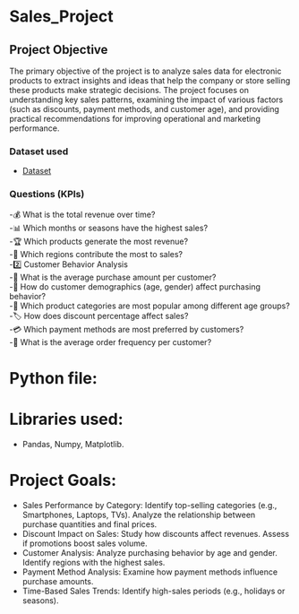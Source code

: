 # Sales_Project
## Project Objective

The primary objective of the project is to analyze sales data for electronic products to extract insights and ideas that help the company or store selling these products make strategic decisions. The project focuses on understanding key sales patterns, examining the impact of various factors (such as discounts, payment methods, and customer age), and providing practical recommendations for improving operational and marketing performance.


### Dataset used
- <a href="https://github.com/DohaNasr115/Sales_Project/blob/main/sales_data.csv">Dataset</a>
### Questions (KPIs)
-💰 What is the total revenue over time?  
-📊 Which months or seasons have the highest sales?  
-🏆 Which products generate the most revenue?  
-📍 Which regions contribute the most to sales?  
-2️⃣ Customer Behavior Analysis  
-🛒 What is the average purchase amount per customer?   
-👤 How do customer demographics (age, gender) affect purchasing behavior?   
-🎯 Which product categories are most popular among different age groups?  
-🏷️ How does discount percentage affect sales?   
-💳 Which payment methods are most preferred by customers?   
-🔄 What is the average order frequency per customer?   

# Python file:

# Libraries used:
- Pandas, Numpy, Matplotlib.

# Project Goals:
- Sales Performance by Category:
  Identify top-selling categories (e.g., Smartphones, Laptops, TVs).
  Analyze the relationship between purchase quantities and final prices.
- Discount Impact on Sales:
  Study how discounts affect revenues.
  Assess if promotions boost sales volume.
- Customer Analysis:
  Analyze purchasing behavior by age and gender.
  Identify regions with the highest sales.
- Payment Method Analysis:
  Examine how payment methods influence purchase amounts.
- Time-Based Sales Trends:
  Identify high-sales periods (e.g., holidays or seasons).
  






